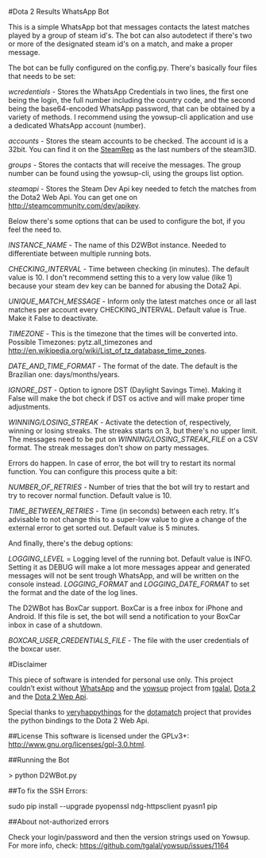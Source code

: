#Dota 2 Results WhatsApp Bot

This is a simple WhatsApp bot that messages contacts the latest matches played by a group of steam id's. The bot can also autodetect if there's two or more of the designated steam id's on a match, and make a proper message. 

The bot can be fully configured on the config.py. There's basically four files that needs to be set:

*wcredentials* - Stores the WhatsApp Credentials in two lines, the first one being the login, the full number including the country code, and the second being the base64-encoded WhatsApp password, that can be obtained by a variety of methods. 
I recommend using the yowsup-cli application and use a dedicated WhatsApp account (number). 

*accounts* - Stores the steam accounts to be checked. The account id is a 32bit. You can find it on the [SteamRep](http://steamrep.com) as the last numbers of the steam3ID.

*groups* - Stores the contacts that will receive the messages. The group number can be found using the yowsup-cli, using the groups list option.

*steamapi* - Stores the Steam Dev Api key needed to fetch the matches from the Dota2 Web Api. You can get one on http://steamcommunity.com/dev/apikey.

Below there's some options that can be used to configure the bot, if you feel the need to.

*INSTANCE_NAME* - The name of this D2WBot instance. Needed to differentiate between multiple running bots.

*CHECKING_INTERVAL* - Time between checking (in minutes). The default value is 10. I don't recommend setting this to a very low value (like 1) because your steam dev key can be banned for abusing the Dota2 Api.

*UNIQUE_MATCH_MESSAGE* - Inform only the latest matches once or all last matches per account every CHECKING_INTERVAL. Default value is True. Make it False to deactivate.

*TIMEZONE* - This is the timezone that the times will be converted into. Possible Timezones: pytz.all_timezones and http://en.wikipedia.org/wiki/List_of_tz_database_time_zones.

*DATE_AND_TIME_FORMAT* - The format of the date. The default is the Brazilian one: days/months/years.

*IGNORE_DST* - Option to ignore DST (Daylight Savings Time). Making it False will make the bot check if DST os active and will make proper time adjustments.

*WINNING/LOSING_STREAK* - Activate the detection of, respectively, winning or losing streaks. The streaks starts on 3, but there's no upper limit.
The messages need to be put on *WINNING/LOSING_STREAK_FILE* on a CSV format. The streak messages don't show on party messages.

Errors do happen. In case of error, the bot will try to restart its normal function. You can configure this process quite a bit:

*NUMBER_OF_RETRIES* - Number of tries that the bot will try to restart and try to recover normal function. Default value is 10. 

*TIME_BETWEEN_RETRIES* - Time (in seconds) between each retry. It's advisable to not change this to a super-low value to give a change of the external error to get sorted out. Default value is 5 minutes.

And finally, there's the debug options:

*LOGGING_LEVEL* = Logging level of the running bot. Default value is INFO. Setting it as DEBUG will make a lot more messages appear and generated messages will not be sent trough WhatsApp, and will be written on the console instead.
*LOGGING_FORMAT* and *LOGGING_DATE_FORMAT* to set the format and the date of the log lines.

The D2WBot has BoxCar support. BoxCar is a free inbox for iPhone and Android. If this file is set, the bot will send a notification to your BoxCar inbox in case of a shutdown.

*BOXCAR_USER_CREDENTIALS_FILE* - The file with the user credentials of the boxcar user.

#Disclaimer

This piece of software is intended for personal use only. This project couldn’t exist without [WhatsApp](https://www.whatsapp.com/) and the [yowsup](https://github.com/tgalal/yowsup) project from [tgalal](https://github.com/tgalal), [Dota 2](http://www.dota2.com) and the [Dota 2 Wep Api](http://dev.dota2.com/showthread.php?t=47115). 

Special thanks to [veryhappythings](https://github.com/veryhappythings) for the [dotamatch](https://github.com/veryhappythings/dotamatch) project that provides the python bindings to the Dota 2 Web Api.

##License
This software  is licensed under the GPLv3+: http://www.gnu.org/licenses/gpl-3.0.html.

##Running the Bot

\> python D2WBot.py 

##To fix the SSH Errors:

sudo pip install --upgrade pyopenssl ndg-httpsclient pyasn1 pip

##About not-authorized errors

Check your login/password and then the version strings used on Yowsup. For more info, check: https://github.com/tgalal/yowsup/issues/1164
